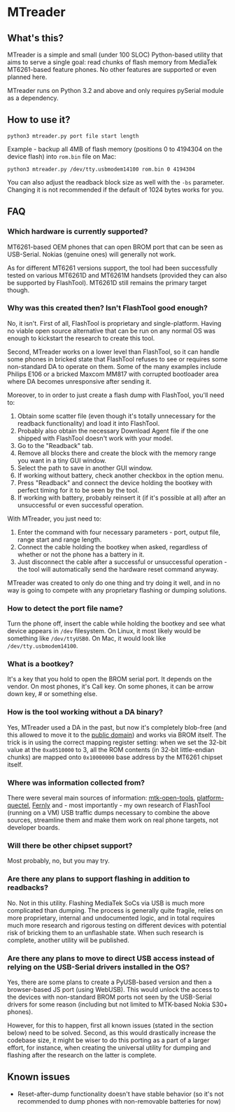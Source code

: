 # MTreader

## What's this?

MTreader is a simple and small (under 100 SLOC) Python-based utility that aims to serve a single goal: read chunks of flash memory from MediaTek MT6261-based feature phones. No other features are supported or even planned here.

MTreader runs on Python 3.2 and above and only requires pySerial module as a dependency.

## How to use it?

```
python3 mtreader.py port file start length
```

Example - backup all 4MB of flash memory (positions 0 to 4194304 on the device flash) into `rom.bin` file on Mac:

```
python3 mtreader.py /dev/tty.usbmodem14100 rom.bin 0 4194304
``` 

You can also adjust the readback block size as well with the `-bs` parameter. Changing it is not recommended if the default of 1024 bytes works for you.


## FAQ

### Which hardware is currently supported?

MT6261-based OEM phones that can open BROM port that can be seen as USB-Serial. Nokias (genuine ones) will generally not work.

As for different MT6261 versions support, the tool had been successfully tested on various MT6261D and MT6261M handsets (provided they can also be supported by FlashTool). MT6261D still remains the primary target though.

### Why was this created then? Isn't FlashTool good enough?

No, it isn't. First of all, FlashTool is proprietary and single-platform. Having no viable open source alternative that can be run on any normal OS was enough to kickstart the research to create this tool.

Second, MTreader works on a lower level than FlashTool, so it can handle some phones in bricked state that FlashTool refuses to see or requires some non-standard DA to operate on them. Some of the many examples include Philips E106 or a bricked Maxcom MM817 with corrupted bootloader area where DA becomes unresponsive after sending it.

Moreover, to in order to just create a flash dump with FlashTool, you'll need to:

1. Obtain some scatter file (even though it's totally unnecessary for the readback functionality) and load it into FlashTool.
2. Probably also obtain the necessary Download Agent file if the one shipped with FlashTool doesn't work with your model.
3. Go to the "Readback" tab.
4. Remove all blocks there and create the block with the memory range you want in a tiny GUI window.
5. Select the path to save in another GUI window.
6. If working without battery, check another checkbox in the option menu.
7. Press "Readback" and connect the device holding the bootkey with perfect timing for it to be seen by the tool.
8. If working with battery, probably reinsert it (if it's possible at all) after an unsuccessful or even successful operation.

With MTreader, you just need to:

1. Enter the command with four necessary parameters - port, output file, range start and range length.
2. Connect the cable holding the bootkey when asked, regardless of whether or not the phone has a battery in it.
3. Just disconnect the cable after a successful or unsuccessful operation - the tool will automatically send the hardware reset command anyway.

MTreader was created to only do one thing and try doing it well, and in no way is going to compete with any proprietary flashing or dumping solutions.

### How to detect the port file name?

Turn the phone off, insert the cable while holding the bootkey and see what device appears in `/dev` filesystem. On Linux, it most likely would be something like `/dev/ttyUSB0`. On Mac, it would look like `/dev/tty.usbmodem14100`.

### What is a bootkey?

It's a key that you hold to open the BROM serial port. It depends on the vendor. On most phones, it's Call key. On some phones, it can be arrow down key, # or something else.

### How is the tool working without a DA binary?

Yes, MTreader used a DA in the past, but now it's completely blob-free (and this allowed to move it to the [public domain](./UNLICENSE)) and works via BROM itself. The trick is in using the correct mapping register setting: when we set the 32-bit value at the `0xa0510000` to 3, all the ROM contents (in 32-bit little-endian chunks) are mapped onto `0x10000000` base address by the MT6261 chipset itself.

### Where was information collected from?

There were several main sources of information: [mtk-open-tools](https://github.com/mtek-hack-hack/mtk-open-tools), [platform-quectel](https://github.com/Wiz-IO/platform-quectel/blob/master/builder/frameworks/MT6261.py), [Fernly](https://github.com/xobs/fernly) and - most importantly - my own research of FlashTool (running on a VM) USB traffic dumps necessary to combine the above sources, streamline them and make them work on real phone targets, not developer boards.

### Will there be other chipset support?

Most probably, no, but you may try.

### Are there any plans to support flashing in addition to readbacks?

No. Not in this utility. Flashing MediaTek SoCs via USB is much more complicated than dumping. The process is generally quite fragile, relies on more proprietary, internal and undocumented logic, and in total requires much more research and rigorous testing on different devices with potential risk of bricking them to an unflashable state. When such research is complete, another utility will be published.

### Are there any plans to move to direct USB access instead of relying on the USB-Serial drivers installed in the OS?

Yes, there are some plans to create a PyUSB-based version and then a browser-based JS port (using WebUSB). This would unlock the access to the devices with non-standard BROM ports not seen by the USB-Serial drivers for some reason (including but not limited to MTK-based Nokia S30+ phones).

However, for this to happen, first all known issues (stated in the section below) need to be solved. Second, as this would drastically increase the codebase size, it might be wiser to do this porting as a part of a larger effort, for instance, when creating the universal utility for dumping and flashing after the research on the latter is complete.

## Known issues

- Reset-after-dump functionality doesn't have stable behavior (so it's not recommended to dump phones with non-removable batteries for now)
